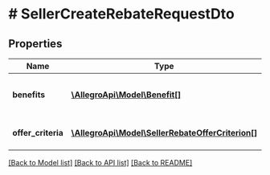 # # SellerCreateRebateRequestDto

## Properties

Name | Type | Description | Notes
------------ | ------------- | ------------- | -------------
**benefits** | [**\AllegroApi\Model\Benefit[]**](Benefit.md) | What kind of rebate will be given |
**offer_criteria** | [**\AllegroApi\Model\SellerRebateOfferCriterion[]**](SellerRebateOfferCriterion.md) | What offers will be included |

[[Back to Model list]](../../README.md#models) [[Back to API list]](../../README.md#endpoints) [[Back to README]](../../README.md)
